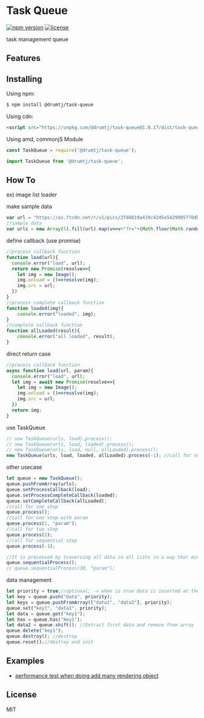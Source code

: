 # Task Queue

[![npm version](https://img.shields.io/npm/v/@drumtj/task-queue.svg?style=flat)](https://www.npmjs.com/package/@drumtj/task-queue)
[![license](https://img.shields.io/npm/l/@drumtj/task-queue.svg)](#)

task management queue

## Features



## Installing

Using npm:

```bash
$ npm install @drumtj/task-queue
```

Using cdn:

```html
<script src="https://unpkg.com/@drumtj/task-queue@1.0.17/dist/task-queue.js"></script>
```

Using amd, commonjS Module

```js
const TaskQueue = require('@drumtj/task-queue');
```

```js
import TaskQueue from '@drumtj/task-queue';
```

## How To
ex) image list loader

make sample data
```js
var url = "https://as.ftcdn.net/r/v1/pics/2fd8819a419c4245e5429905770db4b570661f48/home/discover_collections/Images.jpg";
//sample data
var urls = new Array(5).fill(url).map(v=>v+"?r="+(Math.floor(Math.random()*10000)));
```

define callback (use promise)
```js
//process callback function
function load(url){
  console.error("load", url);
  return new Promise(resolve=>{
    let img = new Image();
    img.onload = ()=>resolve(img);
    img.src = url;
  })
}
//process complete callback function
function loaded(img){
	console.error("loaded", img);
}
//complete callback function
function allLoaded(result){
	console.error("all loaded", result);
}
```

direct return case
```js
//process callback function
async function load(url, param){  
  console.error("load", url);
  let img = await new Promise(resolve=>{
    let img = new Image();
    img.onload = ()=>resolve(img);
    img.src = url;
  })
  return img;
}
```


use TaskQueue
```js
// new TaskQueue(urls, load).process();
// new TaskQueue(urls, load, loaded).process();
// new TaskQueue(urls, load, null, allLoaded).process();
new TaskQueue(urls, load, loaded, allLoaded).process(-1); //call for sequencable
```

other usecase
```js
let queue = new TaskQueue();
queue.pushFromArray(urls);
queue.setProcessCallback(load);
queue.setProcessCompleteCallback(loaded);
queue.setCompleteCallback(allLoaded);
//call for one step
queue.process();
//call for one step with param
queue.process(1, "param");
//call for two step
queue.process(2);
//call for sequential step
queue.process(-1);

//It is processed by traversing all data in all lists in a way that minimizes CPU locks.
queue.sequentialProcess();
// queue.sequentialProcess(30, "param");
```

data management
```js
let priority = true;//optional; -> when is true data is inserted at the beginning of the internal queue
let key = queue.push("data", priority);
let keys = queue.pushFromArray(["data1", "data2"], priority);
queue.set("key1", "data1", priority);
let data = queue.get("key1");
let has = queue.has("key1");
let data2 = queue.shift(); //Extract first data and remove from array
queue.delete("key1");
queue.destroy(); //destroy
queue.reset();//destroy and init
```


## Examples
- [performance test when doing add many rendering object](https://codepen.io/taejin-kim/pen/VoBWZv)

## License

MIT
